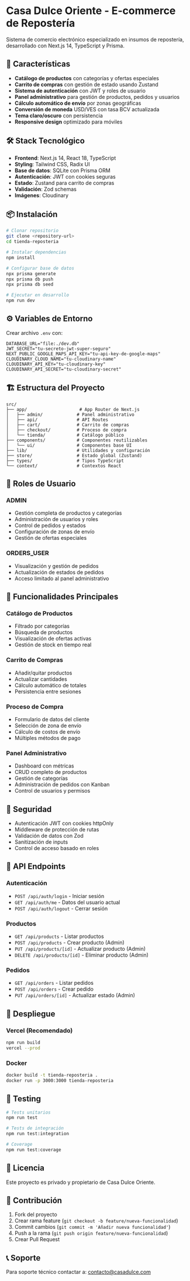 # Casa Dulce Oriente - E-commerce de Repostería

Sistema de comercio electrónico especializado en insumos de repostería, desarrollado con Next.js 14, TypeScript y Prisma.

## 🚀 Características

- **Catálogo de productos** con categorías y ofertas especiales
- **Carrito de compras** con gestión de estado usando Zustand
- **Sistema de autenticación** con JWT y roles de usuario
- **Panel administrativo** para gestión de productos, pedidos y usuarios
- **Cálculo automático de envío** por zonas geográficas
- **Conversión de moneda** USD/VES con tasa BCV actualizada
- **Tema claro/oscuro** con persistencia
- **Responsive design** optimizado para móviles

## 🛠️ Stack Tecnológico

- **Frontend**: Next.js 14, React 18, TypeScript
- **Styling**: Tailwind CSS, Radix UI
- **Base de datos**: SQLite con Prisma ORM
- **Autenticación**: JWT con cookies seguras
- **Estado**: Zustand para carrito de compras
- **Validación**: Zod schemas
- **Imágenes**: Cloudinary

## 📦 Instalación

```bash
# Clonar repositorio
git clone <repository-url>
cd tienda-reposteria

# Instalar dependencias
npm install

# Configurar base de datos
npx prisma generate
npx prisma db push
npx prisma db seed

# Ejecutar en desarrollo
npm run dev
```

## ⚙️ Variables de Entorno

Crear archivo `.env` con:

```env
DATABASE_URL="file:./dev.db"
JWT_SECRET="tu-secreto-jwt-super-seguro"
NEXT_PUBLIC_GOOGLE_MAPS_API_KEY="tu-api-key-de-google-maps"
CLOUDINARY_CLOUD_NAME="tu-cloudinary-name"
CLOUDINARY_API_KEY="tu-cloudinary-key"
CLOUDINARY_API_SECRET="tu-cloudinary-secret"
```

## 🏗️ Estructura del Proyecto

```
src/
├── app/                    # App Router de Next.js
│   ├── admin/             # Panel administrativo
│   ├── api/               # API Routes
│   ├── cart/              # Carrito de compras
│   ├── checkout/          # Proceso de compra
│   └── tienda/            # Catálogo público
├── components/            # Componentes reutilizables
│   └── ui/                # Componentes base UI
├── lib/                   # Utilidades y configuración
├── store/                 # Estado global (Zustand)
├── types/                 # Tipos TypeScript
└── context/               # Contextos React
```

## 👥 Roles de Usuario

### ADMIN
- Gestión completa de productos y categorías
- Administración de usuarios y roles
- Control de pedidos y estados
- Configuración de zonas de envío
- Gestión de ofertas especiales

### ORDERS_USER
- Visualización y gestión de pedidos
- Actualización de estados de pedidos
- Acceso limitado al panel administrativo

## 🛒 Funcionalidades Principales

### Catálogo de Productos
- Filtrado por categorías
- Búsqueda de productos
- Visualización de ofertas activas
- Gestión de stock en tiempo real

### Carrito de Compras
- Añadir/quitar productos
- Actualizar cantidades
- Cálculo automático de totales
- Persistencia entre sesiones

### Proceso de Compra
- Formulario de datos del cliente
- Selección de zona de envío
- Cálculo de costos de envío
- Múltiples métodos de pago

### Panel Administrativo
- Dashboard con métricas
- CRUD completo de productos
- Gestión de categorías
- Administración de pedidos con Kanban
- Control de usuarios y permisos

## 🔐 Seguridad

- Autenticación JWT con cookies httpOnly
- Middleware de protección de rutas
- Validación de datos con Zod
- Sanitización de inputs
- Control de acceso basado en roles

## 📱 API Endpoints

### Autenticación
- `POST /api/auth/login` - Iniciar sesión
- `GET /api/auth/me` - Datos del usuario actual
- `POST /api/auth/logout` - Cerrar sesión

### Productos
- `GET /api/products` - Listar productos
- `POST /api/products` - Crear producto (Admin)
- `PUT /api/products/[id]` - Actualizar producto (Admin)
- `DELETE /api/products/[id]` - Eliminar producto (Admin)

### Pedidos
- `GET /api/orders` - Listar pedidos
- `POST /api/orders` - Crear pedido
- `PUT /api/orders/[id]` - Actualizar estado (Admin)

## 🚀 Despliegue

### Vercel (Recomendado)
```bash
npm run build
vercel --prod
```

### Docker
```bash
docker build -t tienda-reposteria .
docker run -p 3000:3000 tienda-reposteria
```

## 🧪 Testing

```bash
# Tests unitarios
npm run test

# Tests de integración
npm run test:integration

# Coverage
npm run test:coverage
```

## 📄 Licencia

Este proyecto es privado y propietario de Casa Dulce Oriente.

## 🤝 Contribución

1. Fork del proyecto
2. Crear rama feature (`git checkout -b feature/nueva-funcionalidad`)
3. Commit cambios (`git commit -m 'Añadir nueva funcionalidad'`)
4. Push a la rama (`git push origin feature/nueva-funcionalidad`)
5. Crear Pull Request

## 📞 Soporte

Para soporte técnico contactar a: contacto@casadulce.com

